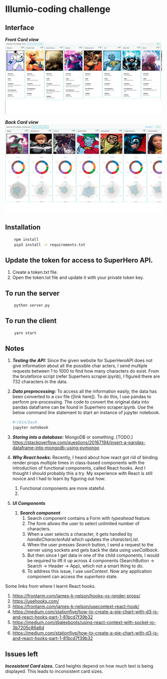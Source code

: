 # Illumio-coding challenge

## Interface 

***Front Card view***
![Image description](figures/interface-final-front.png)

***Back Card view***
![Image description](figures/interface-final-back.png)


## Installation

``` bash
    npm install
    pip3 install -r requirements.txt
```

## Update the token for access to SuperHero API.

1. Create a token.txt file.
2. Open the token.txt file and update it with your private token key.

## To run the server

``` bash
    python server.py
```

## To run the client

``` bash
    yarn start
```

## Notes

1. ***Testing the API:*** Since the given website for SuperHeroAPI does not give
   information about all the possible char acters, I send multiple requests
   between 1 to 1000 to find how many characters do exist. From the bruteforce
   script (refer Superhero scraper.ipynb), I figured there are 732 characters in
   the data.

2. ***Data preprocessing:*** To access all the information easily, the data has
   been converted to a csv file ([link here]). To do this, I use pandas to
   perform pre-processing. The code to convert the original data into pandas
   dataframe can be found in Superhero scraper.ipynb. Use the below command line
   statement to start an instance of jupyter notebook.

   ``` bash
   #!/bin/bash
   jupyter notebook
   ```

3. ***Storing into a database:*** MongoDB or something. [TODO.] <https://stackoverflow.com/questions/20167194/insert-a-pandas-dataframe-into-mongodb-using-pymongo>

4. ***Why React hooks:*** Recently, I heard about how react got rid of binding
   render props multiple times in class-based components with the introduction
   of functional components, called React hooks. And I thought I should probably
   this a try. My experience with React is still novice and I had to learn by figuring out how: 
   1. Functional components are more stateful.
   2. 

5. ***UI Components***

    1. ***Search component*** 
       1. Search component contains a Form with *typeahead* feature.
       2. The form allows the user to select unlimited number of characters.
       3. When a user selects a character, it gets handled by
          *handleCharacterAdd* which updates the *characterList*.
       4. When the user presses *Search* button, I send a request to the server
          using sockets and gets back the data using *useCallback*.
       5. But then since I get data in one of the child components, I would be
          required to lift it up across 4 components (SearchButton -> Search ->
          Header -> App), which not a smart thing to do.
       6. To address this issue, I use *useContext*. Now any
          application component can access the *superhero* state.

Some links from where I learnt React hooks.

1. <https://frontarm.com/james-k-nelson/hooks-vs-render-props/>
2. <https://usehooks.com/>
3. <https://frontarm.com/james-k-nelson/usecontext-react-hook/>
4. <https://medium.com/stationfive/how-to-create-a-pie-chart-with-d3-js-and-react-hooks-part-1-81bcd7f39b32>
5. <https://medium.com/@alexboots/using-react-context-with-socket-io-3b7205c86a6d>
6. <https://medium.com/stationfive/how-to-create-a-pie-chart-with-d3-js-and-react-hooks-part-1-81bcd7f39b32>

## Issues left

***Incosistent Card sizes.***
Card heights depend on how much text is being displayed. This leads to inconsistent card sizes. 
